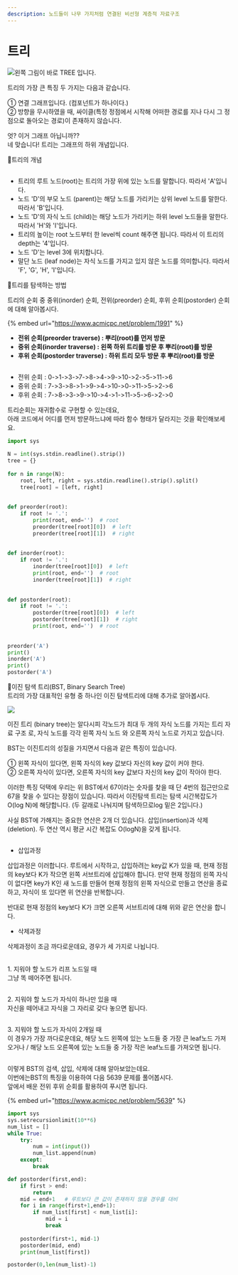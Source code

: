 ```yaml
---
description: 노드들이 나무 가지처럼 연결된 비선형 계층적 자료구조
---
```


# 트리

![](<../.gitbook/assets/image (23).png>)왼쪽 그림이 바로 TREE 입니다.

트리의 가장 큰 특징 두 가지는 다음과 같습니다.&#x20;

① 연결 그래프입니다. (컴포넌트가 하나이다.)\
② 방향을 무시하였을 때, 싸이클(특정 정점에서 시작해 어떠한 경로를 지나 다시 그 정점으로 돌아오는 경로)이 존재하지 않습니다.

엇? 이거 그래프 아닙니까??\
네 맞습니다! 트리는 그래프의 하위 개념입니다.





📌트리의 개념

<figure><img src="../.gitbook/assets/image (19).png" alt=""><figcaption></figcaption></figure>

* 트리의 루트 노드(root)는 트리의 가장 위에 있는 노드를 말합니다. 따라서 'A'입니다.
* 노드 'D'의 부모 노드 (parent)는 해당 노드를 가리키는 상위 level 노드를 말한다. 따라서 'B'입니다.
* 노드 'D'의 자식 노드 (child)는 해당 노드가 가리키는 하위 level 노드들을 말한다. 따라서 'H'와 'I'입니다.
* 트리의 높이는 root 노드부터 한 level씩 count 해주면 됩니다. 따라서 이 트리의 depth는 '4'입니다.
* 노드 'D'는 level 3에 위치합니다.
* 말단 노드 (leaf node)는 자식 노드를 가지고 있지 않은 노드를 의미합니다. 따라서 'F', 'G', 'H', 'I'입니다.



📌트리를 탐색하는 방법

트리의 순회 중 중위(inorder) 순회, 전위(preorder) 순회, 후위 순회(postorder) 순회에 대해 알아봅시다.&#x20;

{% embed url="https://www.acmicpc.net/problem/1991" %}

* **전위 순회(preorder traverse) : 뿌리(root)를 먼저 방문**
* **중위 순회(inorder traverse) : 왼쪽 하위 트리를 방문 후 뿌리(root)를 방문**
* **후위 순회(postorder traverse) : 하위 트리 모두 방문 후 뿌리(root)를 방문**

<figure><img src="../.gitbook/assets/image (2) (4).png" alt=""><figcaption></figcaption></figure>

* 전위 순회 : 0->1->3->7->8->4->9->10->2->5->11->6
* 중위 순회 : 7->3->8->1->9->4->10->0->11->5->2->6
* 후위 순회 : 7->8->3->9->10->4->1->11->5->6->2->0

트리순회는 재귀함수로 구현할 수 있는데요, \
아래 코드에서 어디를 먼저 방문하느냐에 따라 함수 형태가 달라지는 것을 확인해보세요.

```python
import sys
 
N = int(sys.stdin.readline().strip())
tree = {}
 
for n in range(N):
    root, left, right = sys.stdin.readline().strip().split()
    tree[root] = [left, right]
 
 
def preorder(root):
    if root != '.':
        print(root, end='')  # root
        preorder(tree[root][0])  # left
        preorder(tree[root][1])  # right
 
 
def inorder(root):
    if root != '.':
        inorder(tree[root][0])  # left
        print(root, end='')  # root
        inorder(tree[root][1])  # right
 
 
def postorder(root):
    if root != '.':
        postorder(tree[root][0])  # left
        postorder(tree[root][1])  # right
        print(root, end='')  # root
 
 
preorder('A')
print()
inorder('A')
print()
postorder('A')
```



📌이진 탐색 트리(BST, Binary Search Tree)\
트리의 가장 대표적인 유형 중 하나인 이진 탐색트리에 대해 추가로 알아봅시다.

![](<../.gitbook/assets/image (5) (2) (1).png>)

이진 트리 (binary tree)는 알다시피  각노드가 최대 두 개의 자식 노드를 가지는 트리 자료 구조 로, 자식 노드를 각각 왼쪽 자식 노드 와 오른쪽 자식 노드로 가지고 있습니다.

BST는 이진트리의 성질을 가지면서 다음과 같은 특징이 있습니다.

① 왼쪽 자식이 있다면, 왼쪽 자식의 key 값보다 자신의 key 값이 커야 한다.\
② 오른쪽 자식이 있다면, 오른쪽 자식의 key 값보다 자신의 key 값이 작아야 한다.

이러한 특징 덕택에 우리는 위 BST에서 67이라는 숫자를 찾을 때 단 4번의 접근만으로 67을 찾을 수 있다는 장점이 있습니다. 따라서 이진탐색 트리는 탐색 시간복잡도가 O(log N)에 해당합니다. (두 갈래로 나눠지며 탐색하므로log 밑은 2입니다.)



사실 BST에 가해지는 중요한 연산은 2개 더 있습니다. 삽입(insertion)과 삭제(deletion). 두 연산 역시 평균 시간 복잡도 O(logN)을 갖게 됩니다.



<figure><img src="../.gitbook/assets/image (8) (1) (1).png" alt=""><figcaption></figcaption></figure>

* 삽입과정

삽입과정은 이러합니다. 루트에서 시작하고, 삽입하려는 key값 K가 있을 때, 현재 정점의 key보다 K가 작으면 왼쪽 서브트리에 삽입해야 합니다. 만약 현재 정점의 왼쪽 자식이 없다면 key가 K인 새 노드를 만들어 현재 정점의 왼쪽 자식으로 만들고 연산을 종료하고, 자식이 또 있다면 위 연산을 반복합니다.

반대로 현재 정점의 key보다 K가 크면 오른쪽 서브트리에 대해 위와 같은 연산을 합니다.

* 삭제과정

삭제과정이 조금 까다로운데요, 경우가 세 가지로 나뉩니다.

\
1\. 지워야 할 노드가 리프 노드일 때\
그냥 똑 떼어주면 됩니다.

<figure><img src="../.gitbook/assets/image (7) (1).png" alt=""><figcaption></figcaption></figure>

2\. 지워야 할 노드가 자식이 하나만 있을 때\
자신을 떼어내고 자식을 그 자리로 갖다 놓으면 됩니다.

<figure><img src="../.gitbook/assets/image (4) (2) (1).png" alt=""><figcaption></figcaption></figure>

3\. 지워야 할 노드가 자식이 2개일 때\
이 경우가 가장 까다로운데요, 해당 노드 왼쪽에 있는 노드들 중 가장 큰 leaf노드 가져오거나 / 해당 노드 오른쪽에 있는 노드들 중 가장 작은 leaf노드를 가져오면 됩니다.

<figure><img src="../.gitbook/assets/image (1) (2) (2).png" alt=""><figcaption></figcaption></figure>

이렇게 BST의 검색, 삽입, 삭제에 대해 알아보았는데요.\
이번에는BST의 특징을 이용하여 다음 5639 문제를 풀어봅시다.\
앞에서 배운 전위 후위 순회를 활용하여 푸시면 됩니다.

{% embed url="https://www.acmicpc.net/problem/5639" %}

```python
import sys
sys.setrecursionlimit(10**6)
num_list = []
while True:
    try:
        num = int(input())
        num_list.append(num)
    except:
        break

def postorder(first,end):
    if first > end:
        return
    mid = end+1   # 루트보다 큰 값이 존재하지 않을 경우를 대비   
    for i in range(first+1,end+1):
        if num_list[first] < num_list[i]:
            mid = i
            break
    
    postorder(first+1, mid-1)
    postorder(mid, end)
    print(num_list[first])

postorder(0,len(num_list)-1)
```
